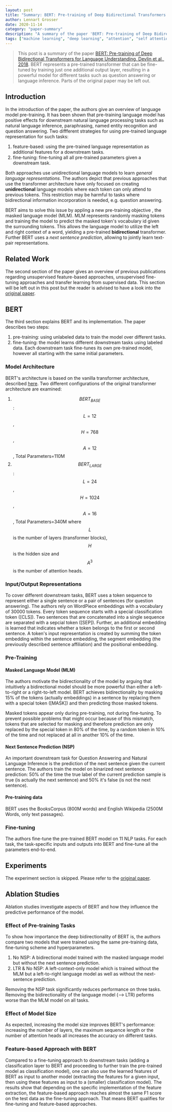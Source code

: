 ```yaml
---
layout: post
title: "Summary: BERT: Pre-training of Deep Bidirectional Transformers for Language Understanding"
author: Lennart Grosser
date: 2020-11-14
category: "paper-summary"
description: "A summary of the paper 'BERT: Pre-training of Deep Bidirectional Transformers forLanguage Understanding' by Devlin et al."
tags: ["machine learning", "deep learning", "attention", "self attention", "self-attention", "transformer", "bert", "bidirectionality", "bidirectional"]
---
```


> This post is a summary of the paper [BERT: Pre-training of Deep Bidirectional Transformers for Language Understanding, Devlin et al., 2018](https://arxiv.org/pdf/1810.04805.pdf). BERT represents a pre-trained transformer that can be fine-tuned by training just one additional output layer, resulting in a powerful model for different tasks such as question answering or language inference. Parts of the original paper may be left out.

## Introduction
In the introduction of the paper, the authors give an overview of language model pre-training. It has been shown that pre-training language model has positive effects for downstream natural language processing tasks such as natural language inference, paraphrasing, named entity recognition and question answering.
Two diffferent strategies for using pre-trained language representation for such tasks:
1. feature-based: using the pre-trained language representation as additional features for a downstream tasks.
2. fine-tuning: fine-tuning all all pre-trained parameters given a downstream task.

Both approaches use unidirectional language models to learn _general language representations_. The authors depict that previous approaches that use the transformer architecture have only focused on creating **unidirectional** language models where each token can only attend to previous tokens. This restriction may be harmful to tasks where bidirectional information incorporation is needed, e.g. question answering.

BERT aims to solve this issue by appling a new pre-training objective , the masked language model (MLM). MLM represents randomly masking tokens and training the model to predict the masked token's vocabulary id given the surrounding tokens. This allows the language model to utilize the left and right context of a word, yielding a pre-trained **bidirectional** transformer. Further BERT uses a _next sentence prediction_, allowing to jointly learn text-pair representations.

## Related Work
The second section of the paper gives an overview of previous publications regarding unsupervised feature-based approaches, unsupervised fine-tuning approaches and transfer learning from supervised data. This section will be left out in this post but the reader is advised to have a look into the [original paper](https://arxiv.org/pdf/1810.04805.pdf).

## BERT
The third section explains BERT and its implementation. The paper describes two steps:
1. pre-training: using unlabeled data to train the model over different tasks.
2. fine-tuning: the model learns different downstream tasks using labeled data. Each downstream task fine-tunes its own pre-trained model, however all starting with the same initial parameters.

### Model Architecture
BERT's architecture is based on the vanilla transformer architecture, described [here](https://lenngro.github.io/paper-summary/2020/11/07/Attention-Is-All-You-Need/). Two different configurations of the original transformer architecture are examined:
1. $$BERT_{BASE}$$: $$L=12$$, $$H=768$$, $$A=12$$, Total Parameters=110M
2. $$BERT_{LARGE}$$: $$L=24$$, $$H=1024$$, $$A=16$$, Total Parameters=340M
where $$L$$ is the number of layers (transformer blocks), $$H$$ is the hidden size and $$A^3$$ is the number of attention heads.

### Input/Output Representations
To cover different downstream tasks, BERT uses a token sequence to represent either a single sentence or a pair of sentences (for question answering). The authors rely on WordPiece embeddings with a vocabulary of 30000 tokens. Every token sequence starts with a special classification token ([CLS]). Two sentences that are concatenated into a single sequence are separated with a sepcial token ([SEP]). Further, an additional embedding is learned that indicates whether a token belongs to the first or second sentence.
A token's input representation is created by summing the token embedding within the sentence embedding, the segment embedding (the previously described sentence affiliation) and the positional embedding.

### Pre-Training
#### Masked Language Model (MLM)
The authors motivate the bidirectionality of the model by arguing that intuitively a bidirectional model should be more powerful than either a left-to-right or a right-to-left model. BERT achieves bidirectionality by masking 15% of the tokens (actually embeddings) in a sentence by replacing them with a special token ([MASK]) and then predicting those masked tokens.

Masked tokens appear only during pre-training, not during fine-tuning. To prevent possible problems that might occur because of this mismatch, tokens that are selected for masking and therefore prediction are only replaced by the special token in 80% of the time, by a random token in 10% of the time and not replaced at all in another 10% of the time.

#### Next Sentence Prediction (NSP)
An important downstream task for Question Answering and Natural Language Inference is the prediction of the next sentence given the current sentence. The authors train the model on binarized next sentence prediction: 50% of the time the true label of the current prediction sample is true (is actually the next sentence) and 50% it's false (is not the next sentence).

#### Pre-training data
BERT uses the BooksCorpus (800M words) and English Wikipedia (2500M Words, only text passages).


### Fine-tuning
The authors fine-tune the pre-trained BERT model on 11 NLP tasks. For each task, the task-specific inputs and outputs into BERT and fine-tune all the parameters end-to-end.  

## Experiments
The experiment section is skipped. Please refer to the [original paper](https://arxiv.org/pdf/1810.04805.pdf).

## Ablation Studies
Ablation studies investigate aspects of BERT and how they influence the predictive performance of the model.

### Effect of Pre-training Tasks
To show how importance the deep bidirectionality of BERT is, the authors compare two models that were trained using the same pre-training data, fine-tuning scheme and hyperparameters.

1. No NSP: A bidirectional model trained with the masked language model but without the next sentence prediction.
2. LTR & No NSP: A left-context-only model which is trained without the MLM but a left-to-right language model as well as without the next-sentence prediction.

Removing the NSP task significantly reduces performance on three tasks. Removing the bidirectionality of the language model (--> LTR) peforms worse than the MLM model on all tasks.

### Effect of Model Size

As expected, increasing the model size improves BERT's performance: increasing the number of layers, the maximum sequence length or the number of attention heads all increases the accuracy on different tasks.

### Feature-based Approach with BERT
Compared to a fine-tuning approach to downstream tasks (adding a classification layer to BERT and proceeding to further train the pre-trained model as classification model), one can also use the learned features of BERT as input to another model (extracting the features for a given input, then using these features as input to a (smaller) classification model).
The results show that depending on the specific implementation of the feature extraction, the feature-based approach reaches almost the same F1 score on the test data as the fine-tuning approach. That means BERT qualifies for fine-tuning and feature-based approaches.
